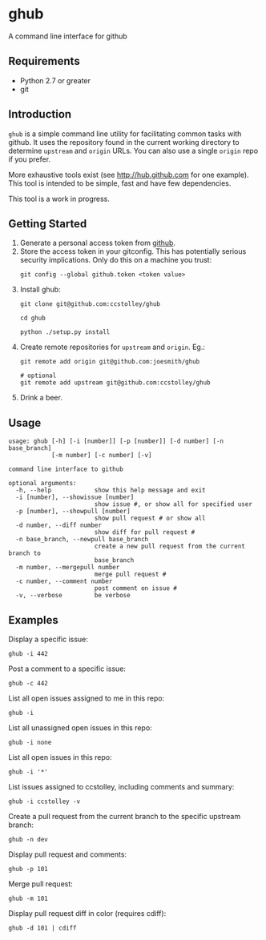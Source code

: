 ghub
====

A command line interface for github

## Requirements

- Python 2.7 or greater
- git

## Introduction

`ghub` is a simple command line utility for facilitating common
tasks with github. It uses the repository found in the current
working directory to determine `upstream` and  `origin` URLs. You
can also use a single `origin` repo if you prefer.

More exhaustive tools exist (see http://hub.github.com for one
example). This tool is intended to be simple, fast and have few
dependencies.

This tool is a work in progress.

## Getting Started

1. Generate a personal access token from
   [github](https://github.com/settings/applications).
2. Store the access token in your gitconfig. This has potentially
   serious security implications. Only do this on a machine you trust:
   ```
   git config --global github.token <token value>
   ```
3. Install ghub:
    ```
    git clone git@github.com:ccstolley/ghub
    
    cd ghub
    
    python ./setup.py install
    ```
4. Create remote repositories for `upstream` and `origin`. Eg.:
    ```
    git remote add origin git@github.com:joesmith/ghub

    # optional
    git remote add upstream git@github.com:ccstolley/ghub
    ```
5. Drink a beer.

## Usage
```
usage: ghub [-h] [-i [number]] [-p [number]] [-d number] [-n base_branch]
            [-m number] [-c number] [-v]

command line interface to github

optional arguments:
  -h, --help            show this help message and exit
  -i [number], --showissue [number]
                        show issue #, or show all for specified user
  -p [number], --showpull [number]
                        show pull request # or show all
  -d number, --diff number
                        show diff for pull request #
  -n base_branch, --newpull base_branch
                        create a new pull request from the current branch to
                        base_branch
  -m number, --mergepull number
                        merge pull request #
  -c number, --comment number
                        post comment on issue #
  -v, --verbose         be verbose
```

## Examples

Display a specific issue:
    
    ghub -i 442

Post a comment to a specific issue:

    ghub -c 442

List all open issues assigned to me in this repo:
    
    ghub -i
    
List all unassigned open issues in this repo:

    ghub -i none
    
List all open issues in this repo:

    ghub -i '*'

List issues assigned to ccstolley, including comments and summary:

    ghub -i ccstolley -v

Create a pull request from the current branch to the specific upstream branch:

    ghub -n dev

Display pull request and comments:

    ghub -p 101
    
Merge pull request:

    ghub -m 101

Display pull request diff in color (requires cdiff):
    
    ghub -d 101 | cdiff

